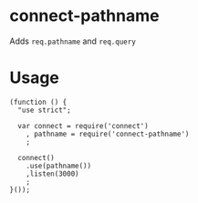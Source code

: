 connect-pathname
===

Adds `req.pathname` and `req.query`

Usage
===

    (function () {
      "use strict";

      var connect = require('connect')
        , pathname = require('connect-pathname')
        ;

      connect()
        .use(pathname())
        ,listen(3000)
        ;
    }());
